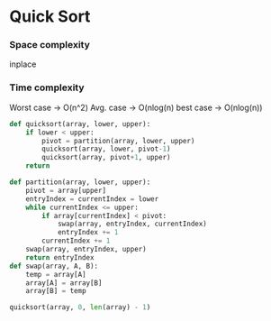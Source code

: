 # Quick Sort
### Space complexity
inplace 
### Time complexity
Worst case -> O(n^2)
Avg. case -> O(nlog(n)
best case -> O(nlog(n))

```python
def quicksort(array, lower, upper):
    if lower < upper:
        pivot = partition(array, lower, upper)
        quicksort(array, lower, pivot-1)
        quicksort(array, pivot+1, upper)
    return

def partition(array, lower, upper):
    pivot = array[upper]
    entryIndex = currentIndex = lower 
    while currentIndex <= upper:
        if array[currentIndex] < pivot:
            swap(array, entryIndex, currentIndex)
            entryIndex += 1
        currentIndex += 1
    swap(array, entryIndex, upper)
    return entryIndex
def swap(array, A, B):
    temp = array[A]
    array[A] = array[B]
    array[B] = temp

quicksort(array, 0, len(array) - 1)
```
